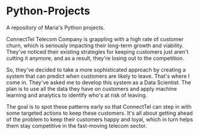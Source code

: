 # Python-Projects
A repository of Maria's Python projects.

ConnectTel Telecom Company is grappling with a high rate of customer churn, which is seriously impacting their long-term growth and viability. They've noticed their existing strategies for keeping customers just aren't cutting it anymore, and as a result, they're losing out to the competition.

So, they've decided to take a more sophisticated approach by creating a system that can predict when customers are likely to leave. That's where I come in. They've asked me to develop this system as a Data Scientist. The plan is to use all the data they have on customers and apply machine learning and analytics to identify who's at risk of leaving.

The goal is to spot these patterns early so that ConnectTel can step in with some targeted actions to keep these customers. It's all about getting ahead of the problem to keep their customers happy and loyal, which in turn helps them stay competitive in the fast-moving telecom sector.
